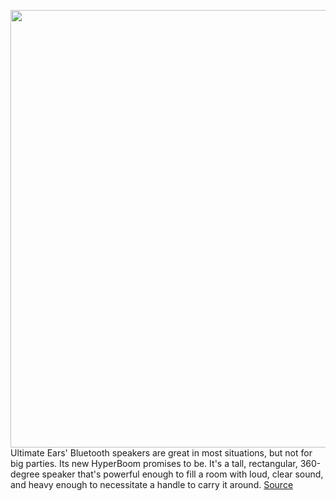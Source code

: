 <img src='https://cdn.vox-cdn.com/thumbor/Ik0hjDBB-8KaFOFZrv1puQzlM0I=/0x0:2040x1360/1200x800/filters:focal(930x527:1256x853)/cdn.vox-cdn.com/uploads/chorus_image/image/66369291/cfaulkner_170220_3898_0014.0.jpg' width='700px' /><br/>
Ultimate Ears' Bluetooth speakers are great in most situations, but not for big parties. Its new HyperBoom promises to be. It's a tall, rectangular, 360-degree speaker that's powerful enough to fill a room with loud, clear sound, and heavy enough to necessitate a handle to carry it around.
<a href='https://www.theverge.com/2020/2/25/21142365/ultimate-ears-ue-hyperboom-party-bluetooth-speaker-price-features'> Source <a/>